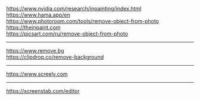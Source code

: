 https://www.nvidia.com/research/inpainting/index.html
<br>
https://www.hama.app/en
<br>
https://www.photoroom.com/tools/remove-object-from-photo
<br>
https://theinpaint.com
<br>
https://picsart.com/ru/remove-object-from-photo

---

https://www.remove.bg
<br>
https://clipdrop.co/remove-background

---

https://www.screely.com

---

https://screenstab.com/editor
